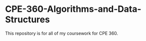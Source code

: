 # CPE-360-Algorithms-and-Data-Structures


This repository is for all of my coursework for CPE 360.

